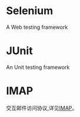 # Selenium
A Web testing framework

# JUnit
An Unit testing framework

# IMAP
交互邮件访问协议,详见[IMAP](http://baike.sogou.com/v71616.htm?fromTitle=IMAP)。
